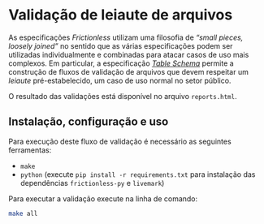 # Validação de leiaute de arquivos

As especificações _Frictionless_ utilizam uma filosofia de _“small pieces, loosely joined”_ no sentido que as várias especificações podem ser utilizadas individualmente e combinadas para atacar casos de uso mais complexos.
Em particular, a especificação [_Table Schema_](https://specs.frictionlessdata.io/table-schema/) permite a construção de fluxos de validação de arquivos que devem respeitar um _leiaute_ pré-estabelecido, um caso de uso normal no setor público.

O resultado das validações está disponível no arquivo `reports.html`.

## Instalação, configuração e uso

Para execução deste fluxo de validação é necessário as seguintes ferramentas:

- `make`
- `python` (execute `pip install -r requirements.txt` para instalação das dependências `frictionless-py` e `livemark`)

Para executar a validação execute na linha de comando:

```bash
make all
```